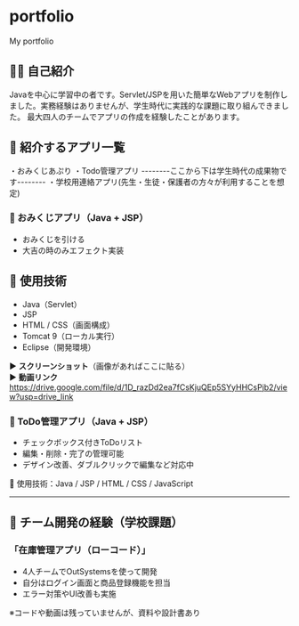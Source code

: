 # portfolio
My portfolio

## 👩‍💻 自己紹介
Javaを中心に学習中の者です。Servlet/JSPを用いた簡単なWebアプリを制作しました。実務経験はありませんが、学生時代に実践的な課題に取り組んできました。
最大四人のチームでアプリの作成を経験したことがあります。

## 📌 紹介するアプリ一覧
・おみくじあぷり
・Todo管理アプリ
--------ここから下は学生時代の成果物です--------
・学校用連絡アプリ(先生・生徒・保護者の方々が利用することを想定)

### 🍳 おみくじアプリ（Java + JSP）
- おみくじを引ける
- 大吉の時のみエフェクト実装

## 🔧 使用技術
- Java（Servlet）
- JSP
- HTML / CSS（画面構成）
- Tomcat 9（ローカル実行）
- Eclipse（開発環境）

▶️ **スクリーンショット**（画像があればここに貼る）  
▶️ **動画リンク**
https://drive.google.com/file/d/1D_razDd2ea7fCsKjuQEp5SYyHHCsPjb2/view?usp=drive_link

### 📝 ToDo管理アプリ（Java + JSP）
- チェックボックス付きToDoリスト
- 編集・削除・完了の管理可能
- デザイン改善、ダブルクリックで編集など対応中

🧩 使用技術：Java / JSP / HTML / CSS / JavaScript

---

## 📁 チーム開発の経験（学校課題）
### 「在庫管理アプリ（ローコード）」
- 4人チームでOutSystemsを使って開発
- 自分はログイン画面と商品登録機能を担当
- エラー対策やUI改善も実施

※コードや動画は残っていませんが、資料や設計書あり

